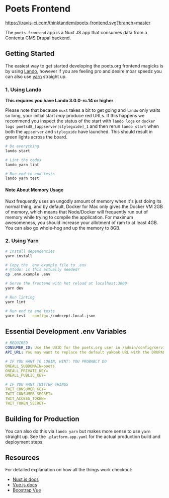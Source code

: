 Poets Frontend
==============

https://travis-ci.com/thinktandem/poets-frontend.svg?branch=master

The `poets-frontend` app is a Nuxt JS app that consumes data from a Contenta CMS
Drupal backend.

Getting Started
---------------

The easiest way to get started developing the poets.org frontend magicks is by using [Lando](https://github.com/lando/lando), however if you are feeling pro and desire moar speedz you can also use [yarn](https://yarnpkg.com/en/) straight up.

### 1. Using Lando

**This requires you have Lando 3.0.0-rc.14 or higher**.

Please note that because `nuxt` takes a bit to get going and `lando` only waits so long, your initial start *may* produce red URLs. If this happens we recommend you inspect the status of the start with `lando logs` or `docker logs poetsd8_[appserver|styleguide]_1` and then rerun `lando start` when both the `appserver` and `styleguide` have launched. This should result in green lights across the board.

```bash
# Do everything
lando start

# Lint the codes
lando yarn lint

# Run end to end tests
lando yarn test
```

#### Note About Memory Usage

Nuxt frequently uses an ungodly amount of memory when it's just doing its normal thing, and by default, Docker for Mac only gives the Docker VM 2GB of memory, which means that Node/Docker will frequently run out of memory while trying to compile the application. For maximum awesomeness, you should increase your allotment of ram to at least 4GB. You can also go whole-hog and up the memory to 8GB.

### 2. Using Yarn

``` bash
# Install dependencies
yarn install

# Copy the .env.example file to .env
# @todo: is this actually needed?
cp .env.example .env

# Serve the frontend with hot reload at localhost:3000
yarn dev

# Run linting
yarn lint

# Run end to end tests
yarn test --config=./codecept.local.json
```

Essential Development .env Variables
------------------------------------

```yaml
# REQUIRED
CONSUMER_ID: Use the UUID for the poets.org user in /admin/config/services/consumer.
API_URL: You may want to replace the default yakbak URL with the DRUPAL_URL value.

# IF YOU WANT TO LOGIN, HINT: YOU PROBABLY DO
ONEALL_SUBDOMAIN=poets
ONEALL_PRIVATE_KEY=
ONEALL_PUBLIC_KEY=

# IF YOU WANT TWITTER THINGS
TWIT_CONSUMER_KEY=
TWIT_CONSUMER_SECRET=
TWIT_ACCESS_TOKEN=
TWIT_TOKEN_SECRET=
```

Building for Production
-----------------------

You can also do this via `lando yarn` but makes more sense to use `yarn` straight up. See the `.platform.app.yaml` for the actual production build and deployment steps.

Resources
---------

For detailed explanation on how all the things work checkout:

* [Nuxt.js docs](https://github.com/nuxt/nuxt.js)
* [Vue.js docs](https://vuejs.org/v2/guide/)
* [Boostrap Vue](https://bootstrap-vue.js.org/)
